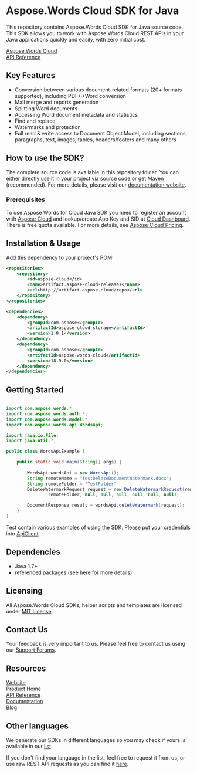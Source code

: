 # Aspose.Words Cloud SDK for Java
This repository contains Aspose.Words Cloud SDK for Java source code. This SDK allows you to work with Aspose.Words Cloud REST APIs in your Java applications quickly and easily, with zero initial cost.

[Aspose.Words Cloud](https://products.aspose.cloud/words/family "Aspose.Words Cloud")  
[API Reference](https://apireference.aspose.cloud/words/)  

## Key Features
* Conversion between various document-related formats (20+ formats supported), including PDF<->Word conversion
* Mail merge and reports generation 
* Splitting Word documents
* Accessing Word document metadata and statistics
* Find and replace
* Watermarks and protection
* Full read & write access to Document Object Model, including sections, paragraphs, text, images, tables, headers/footers and many others

## How to use the SDK?
The complete source code is available in this repository folder. You can either directly use it in your project via source code or get [Maven](https://mvnrepository.com/artifact/com.aspose/aspose-cloud-words) (recommended). For more details, please visit our [documentation website](https://docs.aspose.cloud/display/wordscloud/Available+SDKs).

### Prerequisites

To use Aspose Words for Cloud Java SDK you need to register an account with [Aspose Cloud](https://www.aspose.cloud/) and lookup/create App Key and SID at [Cloud Dashboard](https://dashboard.aspose.cloud/#/apps). There is free quota available. For more details, see [Aspose Cloud Pricing](https://purchase.aspose.cloud/pricing).

## Installation & Usage
Add this dependency to your project's POM:

```xml
<repositories>
    <repository>
        <id>aspose-cloud</id>
        <name>artifact.aspose-cloud-releases</name>
        <url>http://artifact.aspose.cloud/repo</url>
    </repository>
</repositories>

<dependencies>
    <dependency>
        <groupId>com.aspose</groupId>
        <artifactId>aspose-cloud-storage</artifactId>
        <version>1.0.1</version>
    </dependency>
    <dependency>
        <groupId>com.aspose</groupId>
        <artifactId>aspose-words-cloud</artifactId>
        <version>18.9.0</version>
    </dependency>
</dependencies>
```

## Getting Started

```java

import com.aspose.words.*;
import com.aspose.words.auth.*;
import com.aspose.words.model.*;
import com.aspose.words.api.WordsApi;

import java.io.File;
import java.util.*;

public class WordsApiExample {

    public static void main(String[] args) {
        
        WordsApi wordsApi = new WordsApi();
        String remoteName = "TestDeleteDocumentWatermark.docx";
		String remoteFolder = "TestFolder"
		DeleteWatermarkRequest request = new DeleteWatermarkRequest(remoteName,
                remoteFolder, null, null, null, null, null, null);

        DocumentResponse result = wordsApi.deleteWatermark(request);
    }
}

```

[Test](src/test/java/com/aspose/words) contain various examples of using the SDK.
Please put your credentials into [ApiClient](src/main/java/com/aspose/words/ApiClient.java).

## Dependencies
- Java 1.7+
- referenced packages (see [here](pom.xml) for more details)

## Licensing
 
All Aspose.Words Cloud SDKs, helper scripts and templates are licensed under [MIT License](https://github.com/aspose-words-cloud/aspose-words-cloud-java/blob/master/LICENSE). 

## Contact Us
Your feedback is very important to us. Please feel free to contact us using our [Support Forums](https://forum.aspose.cloud/c/words).

## Resources
 
[Website](https://www.aspose.cloud/)  
[Product Home](https://products.aspose.cloud/words/family)  
[API Reference](https://apireference.aspose.cloud/words/)  
[Documentation](https://docs.aspose.cloud/display/wordscloud/Home)  
[Blog](https://blog.aspose.cloud/category/words/)  
 
## Other languages
We generate our SDKs in different languages so you may check if yours is available in our [list](https://github.com/aspose-words-cloud).
 
If you don't find your language in the list, feel free to request it from us, or use raw REST API requests as you can find it [here](https://products.aspose.cloud/words/curl).
